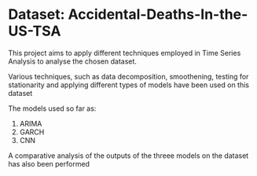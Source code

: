 # Dataset: Accidental-Deaths-In-the-US-TSA

This project aims to apply different techniques employed in Time Series Analysis to analyse the chosen dataset.

Various techniques, such as data decomposition, smoothening, testing for stationarity and applying different types of models have been used on this dataset

The models used so far as: 
1. ARIMA
2. GARCH
3. CNN

A comparative analysis of the outputs of the threee models on the dataset has also been performed

